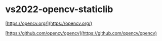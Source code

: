 # vs2022-opencv-staticlib

[https://opencv.org/](https://opencv.org/)

[https://github.com/opencv/opencv](https://github.com/opencv/opencv)


